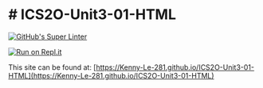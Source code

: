 # # ICS2O-Unit3-01-HTML

[![GitHub's Super Linter](https://github.com/Kenny-Le-281/ICS2O-Unit3-01-HTML/workflows/GitHub's%20Super%20Linter/badge.svg)](https://github.com/Kenny-Le-281/ICS2O-Unit3-01-HTML/actions)

[![Run on Repl.it](https://repl.it/badge/github/Kenny-Le-281/ICS2O-Unit3-01-HTML)](https://repl.it/github/Kenny-Le-281/ICS2O-Unit3-01-HTML)

This site can be found at: [https://Kenny-Le-281.github.io/ICS2O-Unit3-01-HTML](https://Kenny-Le-281.github.io/ICS2O-Unit3-01-HTML)
